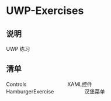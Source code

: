 UWP-Exercises
=====
说明
------
UWP 练习

清单
------
Controls　　　　　　　　XAML控件<br>
HamburgerExercise　　　　　　汉堡菜单<br>
